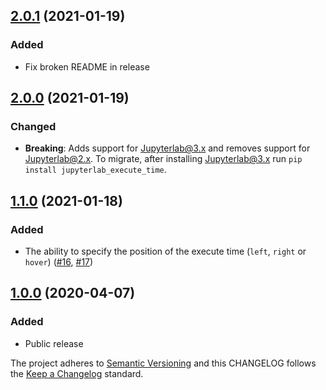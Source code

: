 ## [2.0.1](https://github.com/deshaw/jupyterlab-execute-time/compare/v2.0.0...v2.0.1) (2021-01-19)

### Added

- Fix broken README in release

## [2.0.0](https://github.com/deshaw/jupyterlab-execute-time/compare/v1.1.0...v2.0.0) (2021-01-19)

### Changed

- **Breaking**: Adds support for Jupyterlab@3.x and removes support for Jupyterlab@2.x. To migrate, after installing Jupyterlab@3.x run `pip install jupyterlab_execute_time`.

## [1.1.0](https://github.com/deshaw/jupyterlab-execute-time/compare/v1.0.0...v1.1.0) (2021-01-18)

### Added

- The ability to specify the position of the execute time (`left`, `right` or `hover`) ([#16](https://github.com/deshaw/jupyterlab-execute-time/pull/16), [#17](https://github.com/deshaw/jupyterlab-execute-time/pull/17))

## [1.0.0](https://github.com/deshaw/jupyterlab-execute-time/compare/v1.0.0...v1.0.0) (2020-04-07)

### Added

- Public release

The project adheres to [Semantic Versioning](https://semver.org/spec/v2.0.0.html) and
this CHANGELOG follows the [Keep a Changelog](https://keepachangelog.com/en/1.0.0/) standard.
